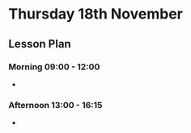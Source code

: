 # Thursday 18th November

## Lesson Plan

### Morning 09:00 - 12:00

+ 

### Afternoon 13:00 - 16:15

+ 
